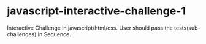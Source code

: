 # javascript-interactive-challenge-1
Interactive Challenge in javascript/html/css. User should pass the tests(sub-challenges) in Sequence.
